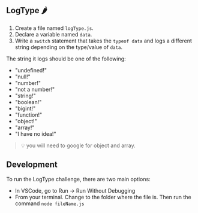 ## LogType 🌶️

1. Create a file named `logType.js`.
2. Declare a variable named `data`.
3. Write a `switch` statement that takes the `typeof data` and logs a different
   string depending on the type/value of `data`.

The string it logs should be one of the following:

- "undefined!"
- "null!"
- "number!"
- "not a number!"
- "string!"
- "boolean!"
- "bigint!"
- "function!"
- "object!"
- "array!"
- "I have no idea!"

> 💡 you will need to google for object and array.

## Development

To run the LogType challenge, there are two main options:

- In VSCode, go to Run -> Run Without Debugging
- From your terminal. Change to the folder where the file is. Then run the
  command `node fileName.js`
